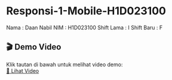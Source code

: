 # Responsi-1-Mobile-H1D023100
Nama : Daan Nabil
NIM : H1D023100
Shift Lama : I
Shift Baru : F

## 🎬 Demo Video

Klik tautan di bawah untuk melihat video demo:  
[🎥 Lihat Video](https://github.com/Nabeel211/Responsi-1-Mobile-H1D023100/blob/main/app/demo/Responsi.mp4)